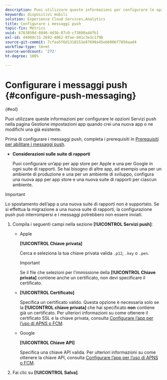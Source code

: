 ```yaml
---
description: Puoi utilizzare queste informazioni per configurare le opzioni Servizi push nella pagina Gestione impostazioni app quando crei una nuova app o ne modifichi una già esistente.
keywords: dispositivi mobili
solution: Experience Cloud Services,Analytics
title: Configurare i messaggi push
topic-fix: Metrics
uuid: 6763858d-6046-4d36-87c0-cf3600a44fb1
exl-id: d4989c31-2692-4062-8fae-d41c3e3c179b
source-git-commit: 7cfaa5f6d1318151e87698a45eb6006f7850aad4
workflow-type: tm+mt
source-wordcount: '272'
ht-degree: 100%

---
```


# Configurare i messaggi push {#configure-push-messaging}

{#eol}

Puoi utilizzare queste informazioni per configurare le opzioni Servizi push nella pagina Gestione impostazioni app quando crei una nuova app o ne modifichi una già esistente.

Prima di configurare i messaggi push, completa i prerequisiti in [Prerequisiti per abilitare i messaggi push](/help/using/c-manage-app-settings/c-mob-confg-app/configure-push-messaging/prerequisites-push-messaging.md).

* **Considerazioni sulle suite di rapporti**

   Puoi configurare un’app per app store per Apple e una per Google in ogni suite di rapporti. Se hai bisogno di altre app, ad esempio una per un ambiente di produzione e una per un ambiente di sviluppo, configura una nuova app per app store e una nuova suite di rapporti per ciascun ambiente.

>[!IMPORTANT]
>
>Lo spostamento dell’app a una nuova suite di rapporti non è supportato. Se si effettua la migrazione a una nuova suite di rapporti, la configurazione push può interrompersi e i messaggi potrebbero non essere inviati.

1. Compila i seguenti campi nella sezione **[!UICONTROL Servizi push]**:

   * Apple

      **[!UICONTROL Chiave privata]**

      Cerca e seleziona la tua chiave privata valida `.p12`, `.key` o `.pen`.

      >[!IMPORTANT]
      >Se il file che selezioni per l’immissione della **[!UICONTROL Chiave privata]** contiene anche un certificato, non devi specificare il certificato.

   * **[!UICONTROL Certificato]**

      Specifica un certificato valido. Questa opzione è necessaria solo se la **[!UICONTROL chiave privata]** che hai specificato **non** contiene già un certificato. Per ulteriori informazioni su come ottenere il certificato SSL e la chiave privata, consulta [Configurare l’app per l’uso di APNS o FCM](/help/using/c-manage-app-settings/c-mob-confg-app/configure-push-messaging/configure-app-apns-gcm.md).

   * Google

      **[!UICONTROL Chiave API]**

      Specifica una chiave API valida. Per ulteriori informazioni su come ottenere la chiave API, consulta [Configurare l’app per l’uso di APNS o FCM](/help/using/c-manage-app-settings/c-mob-confg-app/configure-push-messaging/configure-app-apns-gcm.md).

2. Fai clic su **[!UICONTROL Salva]**.
